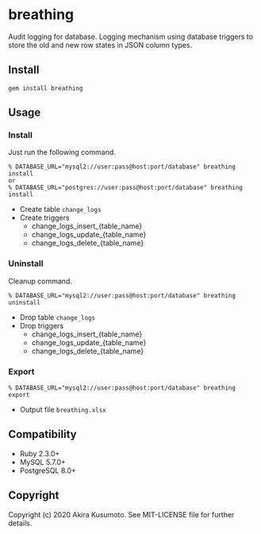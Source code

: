 # breathing

Audit logging for database.
Logging mechanism using database triggers to store the old and new row states in JSON column types.

## Install

```
gem install breathing
```

## Usage

### Install

Just run the following command.

```
% DATABASE_URL="mysql2://user:pass@host:port/database" breathing install
or
% DATABASE_URL="postgres://user:pass@host:port/database" breathing install
```

- Create table `change_logs`
- Create triggers
    - change_logs_insert_{table_name}
    - change_logs_update_{table_name}
    - change_logs_delete_{table_name}

### Uninstall

Cleanup command.

```
% DATABASE_URL="mysql2://user:pass@host:port/database" breathing uninstall
```

- Drop table `change_logs`
- Drop triggers
    - change_logs_insert_{table_name}
    - change_logs_update_{table_name}
    - change_logs_delete_{table_name}

### Export

```
% DATABASE_URL="mysql2://user:pass@host:port/database" breathing export
```

- Output file `breathing.xlsx`

## Compatibility

- Ruby 2.3.0+
- MySQL 5.7.0+
- PostgreSQL 8.0+

## Copyright

Copyright (c) 2020 Akira Kusumoto. See MIT-LICENSE file for further details.
